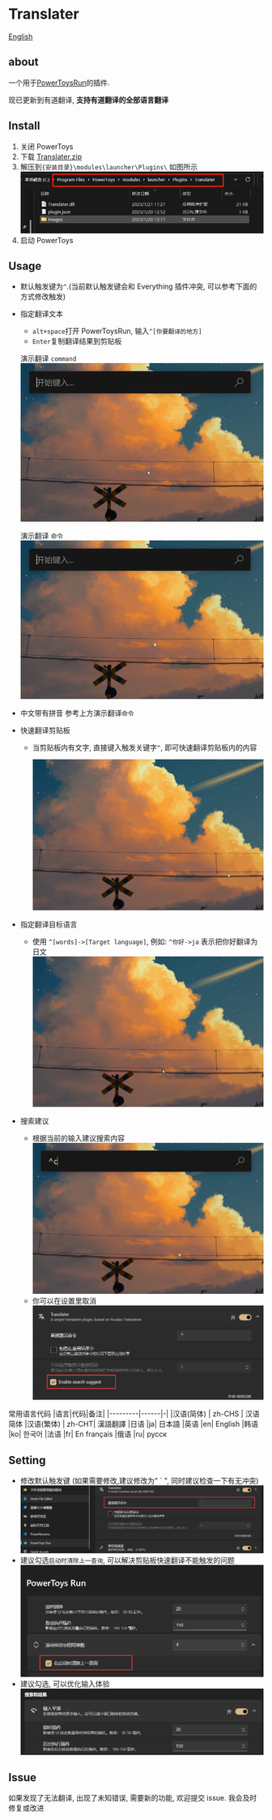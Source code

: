 # Translater

[English](./readme_en.md)

## about

一个用于[PowerToysRun](https://github.com/microsoft/PowerToys)的插件.

现已更新到有道翻译, **支持有道翻译的全部语言翻译**

## Install

1. 关闭 PowerToys
2. 下载 [Translater.zip](https://github.com/N0I0C0K/PowerToysRun.Plugin.Translater/releases)
3. 解压到`{安装目录}\modules\launcher\Plugins\`
   如图所示
   ![file](Images/file.png)
4. 启动 PowerToys

## Usage

- 默认触发键为`^`.(当前默认触发键会和 Everything 插件冲突, 可以参考下面的方式修改触发)
- 指定翻译文本

  - `alt+space`打开 PowerToysRun, 输入`^[你要翻译的地方]`
  - `Enter`复制翻译结果到剪贴板

  演示翻译 `command`
  ![command](Images/command.gif)

  演示翻译 `命令`
  ![chinese](Images/%E5%91%BD%E4%BB%A4.gif)

- 中文带有拼音
  参考上方演示翻译`命令`

- 快速翻译剪贴板

  - 当剪贴板内有文字, 直接键入触发关键字`^`, 即可快速翻译剪贴板内的内容

    ![clipboard](Images/clipboard.gif)

- 指定翻译目标语言

  - 使用 `^[words]->[Target language]`, 例如: `^你好->ja` 表示把你好翻译为日文
    ![Specified language](Images/target%20lan.gif)

- 搜索建议
  - 根据当前的输入建议搜索内容
    ![suggest](Images/suggest.gif)
  - 你可以在设置里取消
    ![suggest setting](Images/suggest_setting.png)

常用语言代码
|语言|代码|备注|
|---------|------|-|
|汉语(简体) | zh-CHS | 汉语简体
|汉语(繁体) | zh-CHT| 漢語翻譯
|日语 |ja| 日本語
|英语 |en| English
|韩语 |ko| 한국어
|法语 |fr| En français
|俄语 |ru| русск

## Setting

- 修改默认触发键 (如果需要修改,建议修改为" ` ", 同时建议检查一下有无冲突)
  ![change active key](Images/change_active.png)
- 建议勾选`启动时清除上一查询`, 可以解决剪贴板快速翻译不能触发的问题
  ![auto clean](Images/auto_clean.png)
- 建议勾选, 可以优化输入体验
  ![enable Smooth input](Images/enable%20Smooth%20input.png)

## Issue

如果发现了无法翻译, 出现了未知错误, 需要新的功能, 欢迎提交 issue. 我会及时修复或改进
